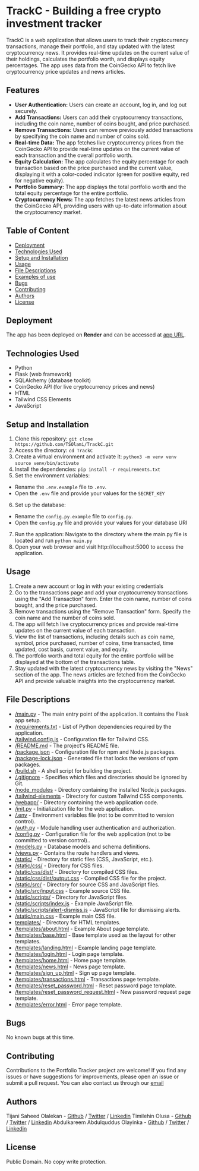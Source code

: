 # TrackC - Building a free crypto investment tracker

TrackC is a web application that allows users to track their cryptocurrency transactions, manage their portfolio, and stay updated with the latest cryptocurrency news. It provides real-time updates on the current value of their holdings, calculates the portfolio worth, and displays equity percentages. The app uses data from the CoinGecko API to fetch live cryptocurrency price updates and news articles.

## Features

- **User Authentication:** Users can create an account, log in, and log out securely.
- **Add Transactions:** Users can add their cryptocurrency transactions, including the coin name, number of coins bought, and price purchased.
- **Remove Transactions:** Users can remove previously added transactions by specifying the coin name and number of coins sold.
- **Real-time Data:** The app fetches live cryptocurrency prices from the CoinGecko API to provide real-time updates on the current value of each transaction and the overall portfolio worth.
- **Equity Calculation:** The app calculates the equity percentage for each transaction based on the price purchased and the current value, displaying it with a color-coded indicator (green for positive equity, red for negative equity).
- **Portfolio Summary:** The app displays the total portfolio worth and the total equity percentage for the entire portfolio.
- **Cryptocurrency News:** The app fetches the latest news articles from the CoinGecko API, providing users with up-to-date information about the cryptocurrency market.

## Table of Content
* [Deployment](#deployment)
* [Technologies Used](#technologies-used)
* [Setup and Installation](#setup-and-installation)
* [Usage](#usage)
* [File Descriptions](#file-descriptions)
* [Examples of use](#examples-of-use)
* [Bugs](#bugs)
* [Contributing](#contributing)
* [Authors](#authors)
* [License](#license)

## Deployment

The app has been deployed on **Render** and can be accessed at [app URL](https://trackc-flask-app-wg3p.onrender.com/).


## Technologies Used

- Python
- Flask (web framework)
- SQLAlchemy (database toolkit)
- CoinGecko API (for live cryptocurrency prices and news)
- HTML
- Tailwind CSS Elements
- JavaScript

## Setup and Installation
1. Clone this repository:
 `git clone https://github.com/TSOlami/TrackC.git`
2. Access the directory:
 `cd TrackC`
3. Create a virtual environment and activate it: 
 `python3 -m venv venv`
 `source venv/bin/activate`
4. Install the dependencies:
 `pip install -r requirements.txt`
5. Set the environment variables:
 * Rename the `.env.example` file to `.env`.
 * Open the `.env` file and provide your values for the `SECRET_KEY`
6. Set up the database:
 * Rename the `config.py.example` file to `config.py`. 
 * Open the `config.py` file and provide your values for your database URI
7. Run the application:
 Navigate to the directory where the main.py file is located and run `python main.py`
8. Open your web browser and visit http://localhost:5000 to access the application.

## Usage
1. Create a new account or log in with your existing credentials
2. Go to the transactions page and add your cryptocurrency transactions using the "Add Transaction" form. Enter the coin name, number of coins bought, and the price purchased.
3. Remove transactions using the "Remove Transaction" form. Specify the coin name and the number of coins sold.
4. The app will fetch live cryptocurrency prices and provide real-time updates on the current value of each transaction.
5. View the list of transactions, including details such as coin name, symbol, price purchased, number of coins, time transacted, time updated, cost basis, current value, and equity.
6. The portfolio worth and total equity for the entire portfolio will be displayed at the bottom of the transactions table.
7. Stay updated with the latest cryptocurrency news by visiting the "News" section of the app. The news articles are fetched from the CoinGecko API and provide valuable insights into the cryptocurrency market.

## File Descriptions
* [/main.py](/main.py) - The main entry point of the application. It contains the Flask app setup.
* [/requirements.txt](/requirements.txt ) - List of Python dependencies required by the application.
* [/tailwind.config.js](/tailwind.config.js) -  Configuration file for Tailwind CSS.
* [/README.md](/README.md) - The project's README file.
* [/package.json](/package.json) - Configuration file for npm and Node.js packages.
* [/package-lock.json](/package-lock.json) - Generated file that locks the versions of npm packages.
* [/build.sh](/build.sh) - A shell script for building the project.
* [/.gitignore](/.gitignore) -  Specifies which files and directories should be ignored by Git.
* [/node_modules](/node_modules) -  Directory containing the installed Node.js packages.
* [/tailwind-elements](/tailwind-elements) - Directory for custom Tailwind CSS components.
* [/webapp/](/webapp) - Directory containing the web application code.
*   [/init.py](/webapp/__init__.py) -  Initialization file for the web application.
*   [/.env](/webapp/.env) -  Environment variables file (not to be committed to version control).
*   [/auth.py](/webapp/auth.py) - Module handling user authentication and authorization.
*   [/config.py](/webapp/config.py) - Configuration file for the web application (not to be committed to version control)..
*   [/models.py](/webapp/models.py) - Database models and schema definitions.
*   [/views.py](/webapp/views.py) - Contains the route handlers and views.
*   [/static/](/webapp/static) - Directory for static files (CSS, JavaScript, etc.).
*    [/static/css/](/webapp/static/css) -  Directory for CSS files.
*    [/static/css/dist/](/webapp/static/css/dist) - Directory for compiled CSS files.
*    [/static/css/dist/output.css](/webapp/static/css/dist/output.css) - Compiled CSS file for the project.
*    [/static/src/](/webapp/static/src) - Directory for source CSS and JavaScript files.
*    [/static/src/input.css](/webapp/static/src/input.css) - Example source CSS file.
*    [/static/scripts/](/webapp/static/scripts:) -  Directory for JavaScript files.
*    [/static/scripts/index.js](/webapp/static/scripts/index.js) - Example JavaScript file.
*    [/static/scripts/alert-dismiss.js](/webapp/static/scripts/alert-dismiss.js) - JavaScript file for dismissing alerts.
*    [/static/main.css](/webapp/static/main.css) - Example main CSS file.
*  [templates/](/webapp/templates) - Directory for HTML templates.
*    [/templates/about.html](/webapp/templates/about.html) - Example About page template.
*    [/templates/base.html](/webapp/templates/base.html) - Base template used as the layout for other templates.
*    [/templates/landing.html](/webapp/templates/landing.html) - Example landing page template.
*    [/templates/login.html](/webapp/templates/login.html) -  Login page template.
*    [/templates/home.html](/webapp/templates/home.html) - Home page template.
*    [/templates/news.html](/webapp/templates/news.html) - News page template.
*    [/templates/sign_up.html](/webapp/templates/sign_up.html) - Sign up page template.
*    [/templates/transactions.html](/webapp/templates/transactions.html) - Transactions page template.
*    [/templates/reset_password.html](/webapp/templates/reset_password.html) - Reset password page template.
*    [/templates/reset_password_request.html](/webapp/templates/reset_password_request.html) - New password request page template.
*    [/templates/error.html](/webapp/templates/error.html) - Error page template.

## Bugs
No known bugs at this time. 

## Contributing
Contributions to the Portfolio Tracker project are welcome! If you find any issues or have suggestions for improvements, please open an issue or submit a pull request. You can also contact us through our [email](trackcteam@gmail.com)

## Authors
 Tijani Saheed Olalekan - [Github](https://github.com/TSOlami) / [Twitter](https://twitter.com/def_input_name) / [Linkedin](https://linkedin.com/in/saheed-tijani-b9935625b)
 Timilehin Olusa - [Github](https://github.com/DeepBrain07) / [Twitter](https://twitter.com/TimmieOlusa) / [Linkedin](https://www.linkedin.com/in/timilehin-olusa-781386250/)
 Abdulkareem Abdulquddus Olayinka - [Github](https://github.com/Slimanyy) / [Twitter](https://twitter.com/Slimany_) / [Linkedin](https://www.linkedin.com/in/slimany/)

## License
Public Domain. No copy write protection. 
